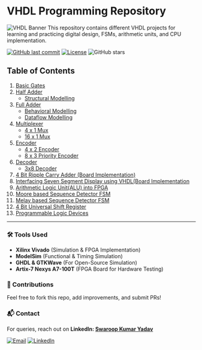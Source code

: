 # VHDL Programming Repository 

![VHDL Banner](https://github.com/user-attachments/assets/a572af56-0f39-4419-9835-92f1f47d61b7)
This repository contains different VHDL projects for learning and practicing digital design, FSMs, arithmetic units, and CPU implementation. 

[![GitHub last commit](https://img.shields.io/github/last-commit/s2sofficial/vhdl)](https://github.com/s2sofficial/vhdl)
[![License](https://img.shields.io/badge/License-CERN_OHL-blue.svg)](LICENSE)
![GitHub stars](https://img.shields.io/github/stars/s2sofficial/vhdl?style=social)

## Table of Contents  
1. [Basic Gates](basic_gates)
2. [Half Adder](halfadder)
     - [Structural Modelling](halfadder/hastructural)
3. [Full Adder](fulladder)
     - [Behavioral Modelling](fulladder/behavioral)
     - [Dataflow Modelling](fulladder/dataflow)
4. [Multiplexer](multiplexer)
    - [4 x 1 Mux](multiplexer/behavioral_4x1)
    - [16 x 1 Mux](multiplexer/dataflow_16x1)
5. [Encoder](encoder)
    - [4 x 2 Encoder](encoder/structural_4x2)
    - [8 x 3 Priority Encoder](encoder/8x3_priority)
6. [Decoder](decoder)
    - [3x8 Decoder](decoder/3x8)
7. [4 Bit Ripple Carry Adder (Board Implementation)](RCA_Adder4Bit)
8. [Interfacing Seven Segment Display using VHDL(Board Implementation](7SegmentDisplay)
9. [Arithmetic Logic Unit(ALU) into FPGA](ALU)
10. [Moore based Sequence Detector FSM](mooreFSM)
11. [Melay based Sequence Detector FSM](melayFSM)
12. [4 Bit Universal Shift Register](Shiftreg)
13. [Programmable Logic Devices](pld)

---

### 🛠️ Tools Used  
- **Xilinx Vivado** (Simulation & FPGA Implementation)  
- **ModelSim** (Functional & Timing Simulation)  
- **GHDL & GTKWave** (For Open-Source Simulation)  
- **Artix-7 Nexys A7-100T** (FPGA Board for Hardware Testing) 

### 🤝 Contributions  
Feel free to fork this repo, add improvements, and submit PRs!  

### 📬 Contact  
For queries, reach out on **LinkedIn: [Swaroop Kumar Yadav](https://www.linkedin.com/in/swaroop2sky/)** 

[![Email](https://img.shields.io/badge/Email-Contact%20Me-red)](mailto:swaroop.k.yadav@gmail.com)
[![LinkedIn](https://img.shields.io/badge/LinkedIn-Connect-blue)](https://linkedin.com/in/swaroop2sky)
